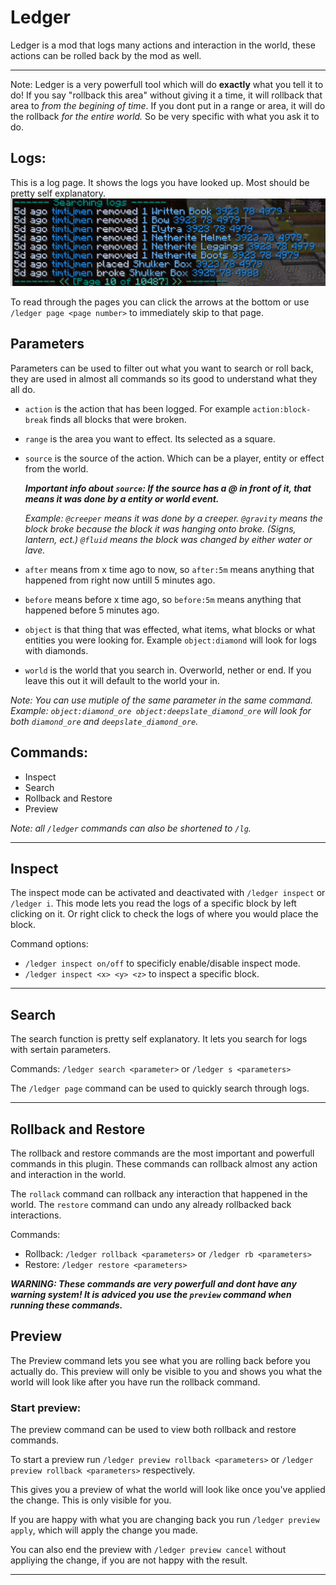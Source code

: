 
# Ledger

Ledger is a mod that logs many actions and interaction in the world, these actions can be rolled back by the mod as well.

---
Note: Ledger is a very powerfull tool which will do **exactly** what you tell it to do! If you say "rollback this area" without giving it a time, it will rollback that area to *from the begining of time*. If you dont put in a range or area, it will do the rollback *for the entire world.* So be very specific with what you ask it to do.

## Logs:
This is a log page. It shows the logs you have looked up. Most should be pretty self explanatory.
![](pics/ledgerlog.png)

To read through the pages you can click the arrows at the bottom or use `/ledger page <page number>` to immediately skip to that page.

## Parameters
Parameters can be used to filter out what you want to search or roll back, they are used in almost all commands so its good to understand what they all do.

- `action` is the action that has been logged. For example `action:block-break` finds all blocks that were broken.
- `range` is the area you want to effect. Its selected as a square. 
- `source` is the source of the action. Which can be a player, entity or effect from the world.

  ***Important info about `source`: If the source has a @ in front of it, that means it was done by a entity or world event.***

  *Example: `@creeper` means it was done by a creeper. `@gravity` means the block broke because the block it was hanging onto broke. (Signs, lantern, ect.) `@fluid` means the block was changed by either water or lave.*
  
- `after` means from x time ago to now, so `after:5m` means anything that happened from right now untill 5 minutes ago.
- `before` means before x time ago, so `before:5m` means anything that happened before 5 minutes ago.
- `object` is that thing that was effected, what items, what blocks or what entities you were looking for. Example `object:diamond` will look for logs with diamonds. 
- `world` is the world that you search in. Overworld, nether or end. If you leave this out it will default to the world your in.

_Note: You can use mutiple of the same parameter in the same command. Example: `object:diamond_ore object:deepslate_diamond_ore` will look for both `diamond_ore` and `deepslate_diamond_ore`._

## Commands:

- Inspect 
- Search
- Rollback and Restore
- Preview

_Note: all `/ledger` commands can also be shortened to `/lg`._

---
## Inspect
The inspect mode can be activated and deactivated with `/ledger inspect` or `/ledger i`.
This mode lets you read the logs of a specific block by left clicking on it. Or right click to check the logs of where you would place the block.

Command options:
- `/ledger inspect on/off` to specificly enable/disable inspect mode.
- `/ledger inspect <x> <y> <z>` to inspect a specific block.
---

## Search
The search function is pretty self explanatory.
It lets you search for logs with sertain parameters.

Commands:
`/ledger search <parameter>` or `/ledger s <parameters>`

The `/ledger page` command can be used to quickly search through logs.

---
## Rollback and Restore
The rollback and restore commands are the most important and powerfull commands in this plugin.
These commands can rollback almost any action and interaction in the world. 

The `rollack` command can rollback any interaction that happened in the world.
The `restore` command can undo any already rollbacked back interactions.

Commands:

- Rollback: `/ledger rollback <parameters>` or `/ledger rb <parameters>`
- Restore: `/ledger restore <parameters>`

_**WARNING: These commands are very powerfull and dont have any warning system! It is adviced you use the `preview` command when running these commands.**_

## Preview
The Preview command lets you see what you are rolling back before you actually do. This preview will only be visible to you and shows you what the world will look like after you have run the rollback command.

### Start preview:
The preview command can be used to view both rollback and restore commands.

To start a preview run `/ledger preview rollback <parameters>` or `/ledger preview rollback <parameters>` respectively.

This gives you a preview of what the world will look like once you've applied the change. This is only visible for you.

If you are happy with what you are changing back you run `/ledger preview apply`, which will apply the change you made.

You can also end the preview with `/ledger preview cancel` without appliying the change, if you are not happy with the result.

---

